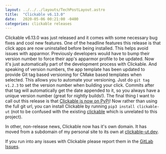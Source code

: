 ```yaml
---
layout: ../../../layouts/TechPostLayout.astro
title:  "Clickable v6.13.0"
date:   2020-05-06 00:21:00 -0400
categories: clickable releases
---
```


Clickable v6.13.0 was just released and it comes with some necessary bug fixes
and cool new features. One of the headline features this release is that click
apps are now uninstalled before being installed. This helps avoid issues with
apparmor. Previously developers would have to bump their version number to
force their app's apparmor profile to be updated. Now it's just automatically
part of the development process with Clickable. And speaking of version numbers,
the app template has been updated to provide Git tag based versioning for CMake
based templates when selected. This allows you to automate your versioning.
Just do `git tag v1.2.3` to set the version number when building your click.
Commits after that tag will automatically get the date appended to it, so you
always have a unique version number (great for nightly builds!). The final
thing I want to call out this release is that
[Clickable is now on PyPi](https://pypi.org/project/clickable-ut/)!
Now rather than using the full git url, you can install Clickable by running
`pip3 install clickable-ut` (not to be confused with the existing [clickable](https://pypi.org/project/clickable/)
which is unrelated to this project).

In other, non-release news, Clickable now has it's own domain. It has moved
from a subdomain of my personal site to its own at [clickable-ut.dev](https://clickable-ut.dev/en/latest/).

If you run into any issues with Clickable please report them in the
[GitLab Issues](https://gitlab.com/clickable/clickable/issues).
